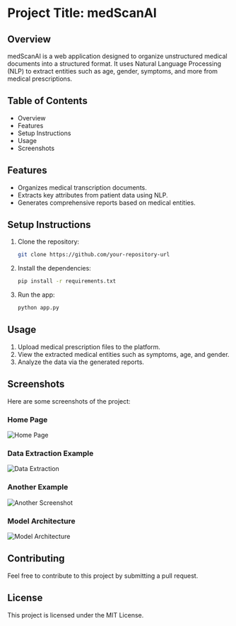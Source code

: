 # Project Title: medScanAI

## Overview

medScanAI is a web application designed to organize unstructured medical documents into a structured format. It uses Natural Language Processing (NLP) to extract entities such as age, gender, symptoms, and more from medical prescriptions.

## Table of Contents
- Overview
- Features
- Setup Instructions
- Usage
- Screenshots

## Features
- Organizes medical transcription documents.
- Extracts key attributes from patient data using NLP.
- Generates comprehensive reports based on medical entities.

## Setup Instructions
1. Clone the repository:
    ```bash
    git clone https://github.com/your-repository-url
    ```
2. Install the dependencies:
    ```bash
    pip install -r requirements.txt
    ```
3. Run the app:
    ```bash
    python app.py
    ```

## Usage
1. Upload medical prescription files to the platform.
2. View the extracted medical entities such as symptoms, age, and gender.
3. Analyze the data via the generated reports.

## Screenshots

Here are some screenshots of the project:

### Home Page
![Home Page](image_page_1_1.png)

### Data Extraction Example
![Data Extraction](image_page_10_1.png)

### Another Example
![Another Screenshot](image_page_11_1.png)

### Model Architecture
![Model Architecture](image_page_13_1.png)

## Contributing
Feel free to contribute to this project by submitting a pull request.

## License
This project is licensed under the MIT License.
